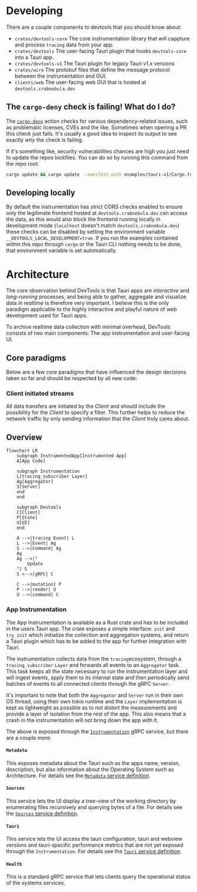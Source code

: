 # Developing

There are a couple components to devtools that you should know about:

- `crates/devtools-core` The core instrumentation library that will cappture and process `tracing` data from your app.
- `crates/devtools` The user-facing Tauri plugin that hooks `devtools-core` into a Tauri app.
- `crates/devtools-v1` The Tauri plugin for legacy Tauri v1.x versions
- `crates/wire` The protobuf files that define the message protocol between the instrumentation and GUI.
- `clients/web` The user-facing web GUI that is hosted at `devtools.crabnebula.dev`

## The `cargo-deny` check is failing! What do I do?

The [`cargo-deny`](https://github.com/EmbarkStudios/cargo-deny) action checks for various dependency-related issues,
such as problematic licenses, CVEs and the like. Sometimes when opening a PR this check just fails. It's usually a good
idea to inspect its output to see exactly _why_ the check is failing.

If it's something like, security vulnerabilities chances are high you just need to update the repos lockfiles. You can
do so by running this command from the repo root:

```bash
cargo update && cargo update --manifest-path examples/tauri-v1/Cargo.toml && cargo update --manifest-path crates/v1/Cargo.toml
```

## Developing locally

By default the instrumentation has strict CORS checks enabled to ensure only the legitimate frontend hosted
at `devtools.crabnebula.dev` can access the data, as this would also block the frontend running locally in development
mode (`localhost` doesn't match `devtools.crabnebula.dev`) these checks can be disabled by setting the environment
variable `__DEVTOOLS_LOCAL_DEVELOPMENT=true`. If you run the examples contained within this repo through `cargo` or the
Tauri CLI nothing needs to be done, that environment variable is set automatically.

# Architecture

The core observation behind DevTools is that Tauri apps are _interactive_ and _long-running_ processes,
and being able to gather, aggregate and visualize data _in realtime_ is therefore very important.
I believe this is the only paradigm applicable to the highly interactive and playful nature of web development used for
Tauri apps.

To archive realtime data collection with minimal overhead, DevTools consists of two main components:
The app instrumentation and user-facing UI.

## Core paradigms

Below are a few core paradigms that have influenced the design decisions taken so far and should be respected by all new
code:

### Client initiated streams

All data transfers are initiated by the _Client_ and should include the possibility for the _Client_ to specify a
filter.
This further helps to reduce the network traffic by only sending information that the _Client_ truly cares about.

## Overview

```mermaid
flowchart LR
    subgraph InstrumentedApp[Instrumented App]
    A[App Code]

    subgraph Instrumentation
    L[tracing_subscriber Layer]
    Ag[Aggregator]
    S[Server]
    end
    end

    subgraph Devtools
    C[Client]
    P[State]
    U[UI]
    end

    A -->|tracing Event| L
    L -->|Event| Ag
    S -->|Command| Ag
    Ag
    Ag -->|"
        Update
    "| S
    S <-->|gRPC| C

    C -->|mutation| P
    P -->|render| U
    U -->|command| C
```

### App Instrumentation

The App Instrumentation is available as a Rust crate and has to be included in the users Tauri app.
The crate exposes a simple interface: `init` and `try_init` which initialize the collection and aggregation systems,
and return a Tauri plugin which has to be added to the app for further integration with Tauri.

The instrumentation collects data from the `tracing`ecosystem, through a `tracing_subscriber` `Layer` and
forwards all events to an `Aggregator` task. This task keeps all the state necessary to run the instrumentation layer
and will ingest events, apply them to its internal state and then periodically send batches of events to all
connected clients through the gRPC `Server`.

It's important to note that both the `Aggregator` and `Server` run in their own OS thread, using their own tokio runtime
and the `Layer` implementation is kept as lightweight as possible as to not distort the measurements and provide a
layer of isolation from the rest of the app.
This also means that a crash in the instrumentation will not bring down the app with it.

The above is exposed through the [`Instrumentation`](./crates/wire/proto/instrument.proto) gRPC service, but there are a
couple more:

#### `Metadata`

This exposes metadata about the Tauri such as the apps name, version, description, but also information
about the Operating System such as Architecture.
For details see the [`Metadata` service definition](./crates/wire/proto/meta.proto).

#### `Sources`

This service lets the UI display a tree-view of the working directory by enumerating files recursively and
querying bytes of a file.
For details see the [`Sources` service definition](./crates/wire/proto/sources.proto).

#### `Tauri`

This service lets the UI access the tauri configuration, tauri and webview versions and tauri-specific performance
metrics that are not yet exposed through the `Instrumentation`.
For details see the [`Tauri` service definition](./crates/wire/proto/tauri.proto).

#### `Health`

This is a standard gRPC service that lets clients query the operational status of the systems services.
